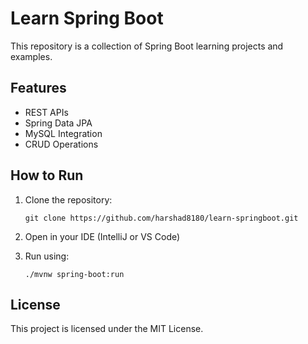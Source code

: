# Learn Spring Boot

This repository is a collection of Spring Boot learning projects and examples.

## Features

- REST APIs
- Spring Data JPA
- MySQL Integration
- CRUD Operations

## How to Run

1. Clone the repository:
   ```
   git clone https://github.com/harshad8180/learn-springboot.git
   ```

2. Open in your IDE (IntelliJ or VS Code)

3. Run using:
   ```
   ./mvnw spring-boot:run
   ```

## License

This project is licensed under the MIT License.

